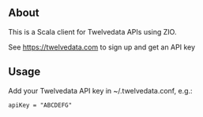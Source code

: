 About 
---

This is a Scala client for Twelvedata APIs using ZIO. 

See https://twelvedata.com to sign up and get an API key

Usage
---

Add your Twelvedata API key in ~/.twelvedata.conf, e.g.:
```
apiKey = "ABCDEFG"
```
